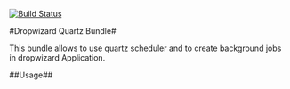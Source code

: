 [![Build Status](https://travis-ci.org/lucaangellucci/dropwizard-quartz-jobs.svg?branch=master)](https://travis-ci.org/lucaangellucci/dropwizard-quartz-jobs)

#Dropwizard Quartz Bundle#
    
This bundle allows to use quartz scheduler and to create background jobs in dropwizard Application.

##Usage##





